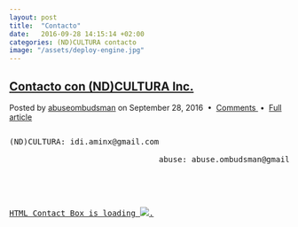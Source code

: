```yaml
---
layout: post
title:  "Contacto"
date:   2016-09-28 14:15:14 +02:00
categories: (ND)CULTURA contacto
image: "/assets/deploy-engine.jpg"
---
```

<div id="entry">
						<div class="Motor">
							<h2 class="title"><a href="//localhost:4000/contacto.md"> Contacto con (ND)CULTURA Inc.</a></h2>
						</div>
							<p class="meta">Posted by <a href="//abuseombudsman.github.io">abuseombudsman</a> on September 28, 2016
								&nbsp;&bull;&nbsp; <a href="#" class="comments">Comments </a> &nbsp;&bull;&nbsp; <a href="//localhost:4000/contacto.md" class="permalink">Full article</a></p>
							<pre><div><p>(<span style="color #91E34C;">ND</span>)<span style="color #91E34C;">CULTURA</span>: idi.aminx@gmail.com<br>
								<span style="color #E34C4C;">abuse</span>: abuse.ombudsman@gmail.com<br><br>
							<!-- start HTML Contact Box --><script data-sil-id='57eba1eac042dd7d7d280d67'> (function() {    var u='//htmlcontactbox.com/widget/contact/57eba1eac042dd7d7d280d67?page=',e,s=document.createElement("script");    s.type="text/javascript";    s.src=u+encodeURIComponent(window.location+'');    s.async=true;    e=document.getElementsByTagName("script");    e=e[e.length-1];    e.parentNode.insertBefore(s, e);  })();</script>    
    <div class='sil-widget-contact sil-widget' id='sil-widget-57eba1eac042dd7d7d280d67'><a href='//htmlcontactbox.com'>HTML Contact Box is loading <img class='sil-loading' src='//htmlcontactbox.com/loading.gif'/>.</a></div>
<!-- end HTML Contact Box --></p></div></pre>
							
</div>
